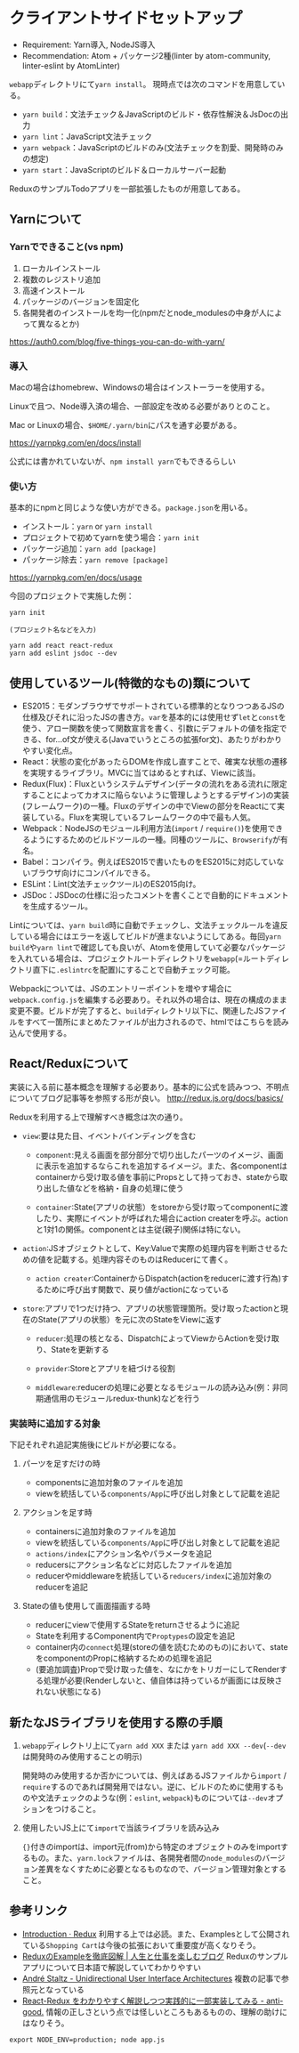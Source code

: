# クライアントサイドセットアップ

* Requirement: Yarn導入, NodeJS導入
* Recommendation: Atom + パッケージ2種(linter by atom-community, linter-eslint by AtomLinter)

`webapp`ディレクトリにて`yarn install`。
現時点では次のコマンドを用意している。

- `yarn build`：文法チェック＆JavaScriptのビルド・依存性解決＆JsDocの出力
- `yarn lint`：JavaScript文法チェック
- `yarn webpack`：JavaScriptのビルドのみ(文法チェックを割愛、開発時のみの想定)
- `yarn start`：JavaScriptのビルド＆ローカルサーバー起動

ReduxのサンプルTodoアプリを一部拡張したものが用意してある。

## Yarnについて
### Yarnでできること(vs npm)

1. ローカルインストール
2. 複数のレジストリ追加
3. 高速インストール
4. パッケージのバージョンを固定化
5. 各開発者のインストールを均一化(npmだとnode_modulesの中身が人によって異なるとか)

https://auth0.com/blog/five-things-you-can-do-with-yarn/

### 導入

Macの場合はhomebrew、Windowsの場合はインストーラーを使用する。

Linuxで且つ、Node導入済の場合、一部設定を改める必要がありとのこと。

Mac or Linuxの場合、`$HOME/.yarn/bin`にパスを通す必要がある。

https://yarnpkg.com/en/docs/install

公式には書かれていないが、`npm install yarn`でもできるらしい

### 使い方
基本的にnpmと同じような使い方ができる。`package.json`を用いる。

* インストール：`yarn` or `yarn install`
* プロジェクトで初めてyarnを使う場合：`yarn init`
* パッケージ追加：`yarn add [package]`
* パッケージ除去：`yarn remove [package]`

https://yarnpkg.com/en/docs/usage

今回のプロジェクトで実施した例：
```
yarn init

(プロジェクト名などを入力)

yarn add react react-redux
yarn add eslint jsdoc --dev
```

## 使用しているツール(特徴的なもの)類について

* ES2015：モダンブラウザでサポートされている標準的となりつつあるJSの仕様及びそれに沿ったJSの書き方。`var`を基本的には使用せず`let`と`const`を使う、アロー関数を使って関数宣言を書く、引数にデフォルトの値を指定できる、for...of文が使える(Javaでいうところの拡張for文)、あたりがわかりやすい変化点。
* React：状態の変化があったらDOMを作成し直すことで、確実な状態の遷移を実現するライブラリ。MVCに当てはめるとすれば、Viewに該当。
* Redux(Flux)：Fluxというシステムデザイン(データの流れをある流れに限定することによってカオスに陥らないように管理しようとするデザイン)の実装(フレームワーク)の一種。Fluxのデザインの中でViewの部分をReactにて実装している。Fluxを実現しているフレームワークの中で最も人気。
* Webpack：NodeJSのモジュール利用方法(`import` / `require()`)を使用できるようにするためのビルドツールの一種。同種のツールに、`Browserify`が有名。
* Babel：コンパイラ。例えばES2015で書いたものをES2015に対応していないブラウザ向けにコンパイルできる。
* ESLint：Lint(文法チェックツール)のES2015向け。
* JSDoc：JSDocの仕様に沿ったコメントを書くことで自動的にドキュメントを生成するツール。


Lintについては、`yarn build`時に自動でチェックし、文法チェックルールを違反している場合にはエラーを返してビルドが進まないようにしてある。毎回`yarn build`や`yarn lint`で確認しても良いが、Atomを使用していて必要なパッケージを入れている場合は、プロジェクトルートディレクトリを`webapp`(=ルートディレクトリ直下に`.eslintrc`を配置)にすることで自動チェック可能。

Webpackについては、JSのエントリーポイントを増やす場合に`webpack.config.js`を編集する必要あり。それ以外の場合は、現在の構成のまま変更不要。ビルドが完了すると、`build`ディレクトリ以下に、関連したJSファイルをすべて一箇所にまとめたファイルが出力されるので、htmlではこちらを読み込んで使用する。

## React/Reduxについて
実装に入る前に基本概念を理解する必要あり。基本的に公式を読みつつ、不明点についてブログ記事等を参照する形が良い。 http://redux.js.org/docs/basics/

Reduxを利用する上で理解すべき概念は次の通り。

- `view`:要は見た目、イベントバインディングを含む
    - `component`:見える画面を部分部分で切り出したパーツのイメージ、画面に表示を追加するならこれを追加するイメージ。また、各componentはcontainerから受け取る値を事前にPropsとして持っておき、stateから取り出した値などを格納・自身の処理に使う

    - `container`:State(アプリの状態）をstoreから受け取ってcomponentに渡したり、実際にイベントが呼ばれた場合にaction createrを呼ぶ。actionと1対1の関係。componentとは主従(親子)関係は特にない。


- `action`:JSオブジェクトとして、Key:Valueで実際の処理内容を判断させるための値を記載する。処理内容そのものはReducerにて書く。
    - `action creater`:ContainerからDispatch(actionをreducerに渡す行為)するために呼び出す関数で、戻り値がactionになっている


- `store`:アプリで1つだけ持つ、アプリの状態管理箇所。受け取ったactionと現在のState(アプリの状態）を元に次のStateをViewに返す
    - `reducer`:処理の核となる、DispatchによってViewからActionを受け取り、Stateを更新する

    - `provider`:Storeとアプリを紐づける役割

    - `middleware`:reducerの処理に必要となるモジュールの読み込み(例：非同期通信用のモジュールredux-thunk)などを行う


### 実装時に追加する対象
下記それぞれ追記実施後にビルドが必要になる。

1. パーツを足すだけの時
    - componentsに追加対象のファイルを追加
    - viewを統括している`components/App`に呼び出し対象として記載を追記

2. アクションを足す時
    - containersに追加対象のファイルを追加
    - viewを統括している`components/App`に呼び出し対象として記載を追記
    - `actions/index`にアクション名やパラメータを追記
    - reducersにアクション名などに対応したファイルを追加
    - reducerやmiddlewareを統括している`reducers/index`に追加対象のreducerを追記

3. Stateの値も使用して画面描画する時
    - reducerにviewで使用するStateをreturnさせるように追記
    - Stateを利用するComponent内で`Proptypes`の設定を追記
    - container内の`connect`処理(storeの値を読むためのもの)において、stateをcomponentのPropに格納するための処理を追記
    - (要追加調査)Propで受け取った値を、なにかをトリガーにしてRenderする処理が必要(Renderしないと、値自体は持っているが画面には反映されない状態になる)

## 新たなJSライブラリを使用する際の手順

1. `webapp`ディレクトリ上にて`yarn add XXX` または `yarn add XXX --dev`(`--dev`は開発時のみ使用することの明示)

    開発時のみ使用するか否かについては、例えばあるJSファイルから`import` / `require`するのであれば開発用ではない。逆に、ビルドのために使用するものや文法チェックのような(例：`eslint`, `webpack`)ものについては`--dev`オプションをつけること。

2. 使用したいJS上にて`import`で当該ライブラリを読み込み

    `{}`付きのimportは、import元(from)から特定のオブジェクトのみをimportするもの。また、`yarn.lock`ファイルは、各開発者間の`node_modules`のバージョン差異をなくすために必要となるものなので、バージョン管理対象とすること。

## 参考リンク

* [Introduction · Redux](http://redux.js.org/docs/introduction/) 利用する上では必読。また、Examplesとして公開されている`Shopping Cart`は今後の拡張において重要度が高くなりそう。
* [ReduxのExampleを徹底図解 | 人生と仕事を楽しむブログ](http://blog.andgenie.jp/articles/1021) Reduxのサンプルアプリについて日本語で解説していてわかりやすい
* [André Staltz - Unidirectional User Interface Architectures](http://staltz.com/unidirectional-user-interface-architectures.html) 複数の記事で参照元となっている
* [React-Redux をわかりやすく解説しつつ実践的に一部実装してみる - anti-good.](http://ma3tk.hateblo.jp/entry/2016/06/20/182232) 情報の正しさという点では怪しいところもあるものの、理解の助けにはなりそう。


`export NODE_ENV=production; node app.js`
